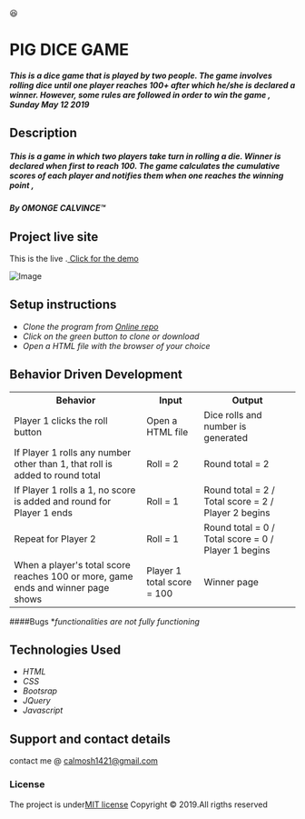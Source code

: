 :satisfied:
# PIG DICE GAME
##### This is a dice game that is  played by two people. The game involves rolling dice until one player reaches 100+ after which he/she is declared a winner. However, some rules are followed in order to win the game , Sunday May 12 2019

## Description
##### This is a game in which two players take turn in rolling a die. Winner is declared when first to reach 100. The game calculates the cumulative scores of each player and notifies them when one reaches the winning point ,  
##### By **OMONGE CALVINCE**&trade;

## Project live site

  This is the live .[ Click for the demo](https://calvince.github.io/Delani-Studio/)

  ![Image](https://scontent.fmba3-1.fna.fbcdn.net/v/t1.0-9/59528642_2273632706257853_400193748287356928_n.jpg?_nc_cat=104&_nc_ht=scontent.fmba3-1.fna&oh=2910f382298c06a70ea9703b6dd629cc&oe=5D71A45D)

## Setup instructions

* _Clone the program from [Online repo](https://github.com/calvince/Delani-Studio)_
* _Click on the green button to clone or download_
* _Open a HTML file with the browser of your choice_

## Behavior Driven Development
<table>
    <tr>
      <th>Behavior</th> 
      <th>Input</th> 
      <th>Output</th>   
    </tr>
    <tr>
        <td>Player 1 clicks the roll button</td>
        <td>Open a HTML file</td>
        <td>Dice rolls and number is generated</td>
    </tr>
    <tr>
        <td>If Player 1 rolls any number other than 1, that roll is added to round total</td>
        <td>Roll = 2</td>
        <td>Round total = 2</td>
    </tr>
    <tr>
        <td>If Player 1 rolls a 1, no score is added and round for Player 1 ends</td>
        <td>Roll = 1</td>
        <td>Round total = 2 / Total score = 2 / Player 2 begins</td>
    </tr>
    <tr>
        <td>Repeat for Player 2 </td>
        <td>Roll = 1</td>
        <td>Round total = 0 / Total score = 0 / Player 1 begins</td>
    </tr> 
    <tr>
        <td>When a player's total score reaches 100 or more, game ends and winner page shows </td>
        <td>Player 1 total score = 100</td>
        <td>Winner page</td>
    </tr>   
</table>

####Bugs
*_functionalities are not fully functioning_

## Technologies Used
* _HTML_
* _CSS_
* _Bootsrap_
* _JQuery_
* _Javascript_

## Support and contact details
contact me @ calmosh1421@gmail.com
### License
The project is under[MIT license](https://github.com/calvince/Delani-Studio/blob/master/LICENSE)
Copyright &copy; 2019.All rigths reserved
  